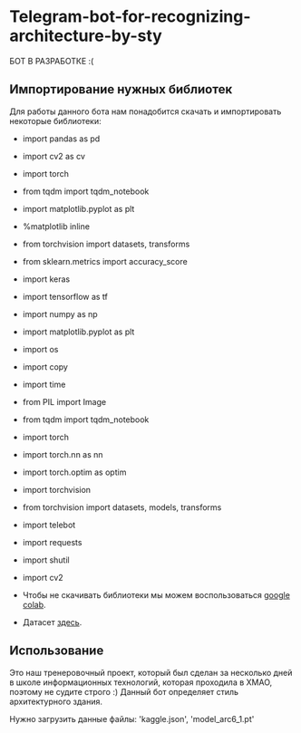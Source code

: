 # Telegram-bot-for-recognizing-architecture-by-sty

БОТ В РАЗРАБОТКЕ :(

## Импортирование нужных библиотек

Для работы данного бота нам понадобится скачать и импортировать некоторые библиотеки:

- import pandas as pd
- import cv2 as cv
- import torch
- from tqdm import tqdm_notebook
- import matplotlib.pyplot as plt
- %matplotlib inline
- from torchvision import datasets, transforms
- from sklearn.metrics import accuracy_score
- import keras 
- import tensorflow as tf 
- import numpy as np
- import matplotlib.pyplot as plt
- import os
- import copy
- import time
- from PIL import Image
- from tqdm import tqdm_notebook
- import torch
- import torch.nn as nn
- import torch.optim as optim
- import torchvision
- from torchvision import datasets, models, transforms
- import telebot
- import requests
- import shutil
- import cv2

- Чтобы не скачивать библиотеки мы можем воспользоваться [google colab](https://colab.research.google.com/drive/1WSKY-OKt5lbk8QyyqN5eWm75RC8ZzhwF?usp=sharing).
- Датасет [здесь](https://www.kaggle.com/wwymak/architecture-dataset).

## Использование

Это наш тренеровочный проект, который был сделан за несколько дней в школе информационных технологий, которая проходила в ХМАО, поэтому не судите строго :)
Данный бот определяет стиль архитектурного здания.

Нужно загрузить данные файлы: 'kaggle.json', 'model_arc6_1.pt'



